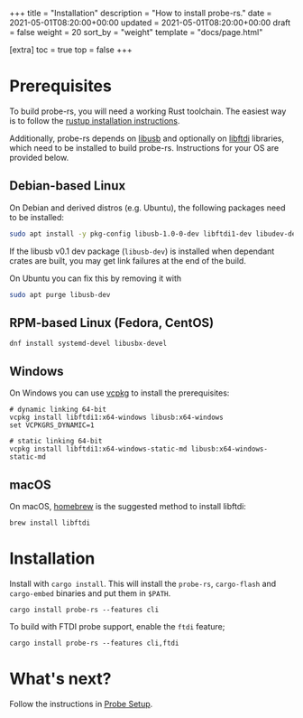 +++
title = "Installation"
description = "How to install probe-rs."
date = 2021-05-01T08:20:00+00:00
updated = 2021-05-01T08:20:00+00:00
draft = false
weight = 20
sort_by = "weight"
template = "docs/page.html"

[extra]
toc = true
top = false
+++


# Prerequisites

To build probe-rs, you will need a working Rust toolchain. The easiest way is to follow the [rustup installation instructions](https://rustup.rs).

Additionally, probe-rs depends on [libusb](https://libusb.info/) and optionally on [libftdi](https://www.intra2net.com/en/developer/libftdi/) libraries, which need to be installed to build probe-rs. Instructions for your OS are provided below.

## Debian-based Linux

On Debian and derived distros (e.g. Ubuntu), the following packages need to be installed:

```bash
sudo apt install -y pkg-config libusb-1.0-0-dev libftdi1-dev libudev-dev
```

If the libusb v0.1 dev package (`libusb-dev`) is installed when dependant crates are built, you may get link failures at the end of the build.

On Ubuntu you can fix this by removing it with

```bash
sudo apt purge libusb-dev
```

## RPM-based Linux (Fedora, CentOS)

```
dnf install systemd-devel libusbx-devel
```

## Windows

On Windows you can use [vcpkg](https://github.com/microsoft/vcpkg#quick-start-windows) to install the prerequisites:

```
# dynamic linking 64-bit
vcpkg install libftdi1:x64-windows libusb:x64-windows
set VCPKGRS_DYNAMIC=1

# static linking 64-bit
vcpkg install libftdi1:x64-windows-static-md libusb:x64-windows-static-md
```

## macOS

On macOS, [homebrew](https://brew.sh/) is the suggested method to install libftdi:

```
brew install libftdi
```

# Installation

Install with `cargo install`. This will install the `probe-rs`, `cargo-flash` and `cargo-embed` binaries and put them in `$PATH`.

```
cargo install probe-rs --features cli
```

To build with FTDI probe support, enable the `ftdi` feature;

```
cargo install probe-rs --features cli,ftdi
```

# What's next?

Follow the instructions in [Probe Setup](@/docs/getting-started/probe-setup.md).
